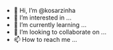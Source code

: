 - 👋 Hi, I’m @kosarzinha
- 👀 I’m interested in ...
- 🌱 I’m currently learning ...
- 💞️ I’m looking to collaborate on ...
- 📫 How to reach me ...

<!---
kosarzinha/kosarzinha is a ✨ special ✨ repository because its `README.md` (this file) appears on your GitHub profile.
You can click the Preview link to take a look at your changes.
--->
